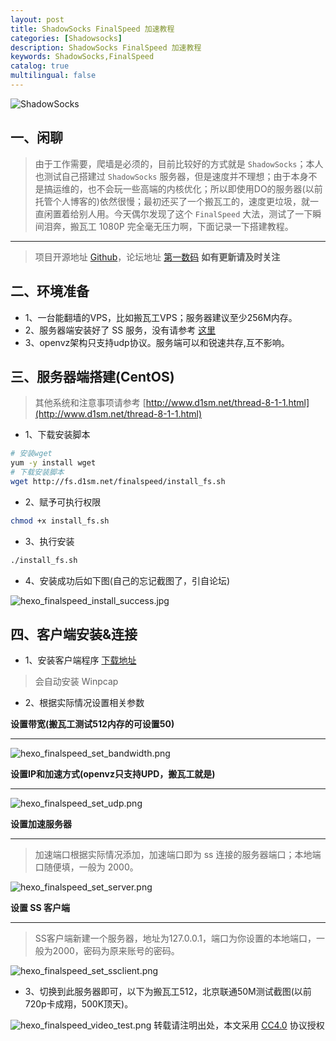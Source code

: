```yaml
---
layout: post
title: ShadowSocks FinalSpeed 加速教程
categories: [Shadowsocks]
description: ShadowSocks FinalSpeed 加速教程
keywords: ShadowSocks,FinalSpeed
catalog: true
multilingual: false
---
```


![ShadowSocks](https://oss.link/markdown/hexo_shadowsocks_logo.png)

## 一、闲聊

> 由于工作需要，爬墙是必须的，目前比较好的方式就是 `ShadowSocks`；本人也测试自己搭建过 `ShadowSocks` 服务器，但是速度并不理想；由于本身不是搞运维的，也不会玩一些高端的内核优化；所以即使用DO的服务器(以前托管个人博客的)依然很慢；最初还买了一个搬瓦工的，速度更垃圾，就一直闲置着给别人用。今天偶尔发现了这个 `FinalSpeed` 大法，测试了一下瞬间泪奔，搬瓦工 1080P 完全毫无压力啊，下面记录一下搭建教程。

---

> 项目开源地址 [Github](https://github.com/d1sm/finalspeed)，论坛地址 [第一数码](http://www.d1sm.net/)  **如有更新请及时关注**

<!--more-->

## 二、环境准备

- 1、一台能翻墙的VPS，比如搬瓦工VPS；服务器建议至少256M内存。
- 2、服务器端安装好了 SS 服务，没有请参考 [这里](http://mritd.me/2016/01/10/ShadowSocks-%E5%A4%9A%E7%94%A8%E6%88%B7%E7%89%88%E6%90%AD%E5%BB%BA%E6%95%99%E7%A8%8B/)
- 3、openvz架构只支持udp协议。服务端可以和锐速共存,互不影响。

## 三、服务器端搭建(CentOS)

> 其他系统和注意事项请参考 [http://www.d1sm.net/thread-8-1-1.html](http://www.d1sm.net/thread-8-1-1.html)

- 1、下载安装脚本

``` sh
# 安装wget
yum -y install wget
# 下载安装脚本
wget http://fs.d1sm.net/finalspeed/install_fs.sh
```

- 2、赋予可执行权限


``` sh
chmod +x install_fs.sh
```

- 3、执行安装

``` sh
./install_fs.sh
```

- 4、安装成功后如下图(自己的忘记截图了，引自论坛)

![hexo_finalspeed_install_success.jpg](https://oss.link/markdown/hexo_finalspeed_install_success.jpg)

## 四、客户端安装&连接

- 1、安装客户端程序 [下载地址](http://fs.d1sm.net/finalspeed/finalspeed_install1.0.exe)

> 会自动安装 Winpcap

- 2、根据实际情况设置相关参数

**设置带宽(搬瓦工测试512内存的可设置50)**

---

![hexo_finalspeed_set_bandwidth.png](https://oss.link/markdown/hexo_finalspeed_set_bandwidth.png)

**设置IP和加速方式(openvz只支持UPD，搬瓦工就是)**

---

![hexo_finalspeed_set_udp.png](https://oss.link/markdown/hexo_finalspeed_set_udp.png)

**设置加速服务器**

---

> 加速端口根据实际情况添加，加速端口即为 ss 连接的服务器端口；本地端口随便填，一般为 2000。

![hexo_finalspeed_set_server.png](https://oss.link/markdown/hexo_finalspeed_set_server.png)

**设置 SS 客户端**

---

> SS客户端新建一个服务器，地址为127.0.0.1，端口为你设置的本地端口，一般为2000，密码为原来账号的密码。

![hexo_finalspeed_set_ssclient.png](https://oss.link/markdown/hexo_finalspeed_set_ssclient.png)

- 3、切换到此服务器即可，以下为搬瓦工512，北京联通50M测试截图(以前720p卡成翔，500K顶天)。

![hexo_finalspeed_video_test.png](https://oss.link/markdown/hexo_finalspeed_video_test.png)
转载请注明出处，本文采用 [CC4.0](http://creativecommons.org/licenses/by-nc-nd/4.0/) 协议授权
